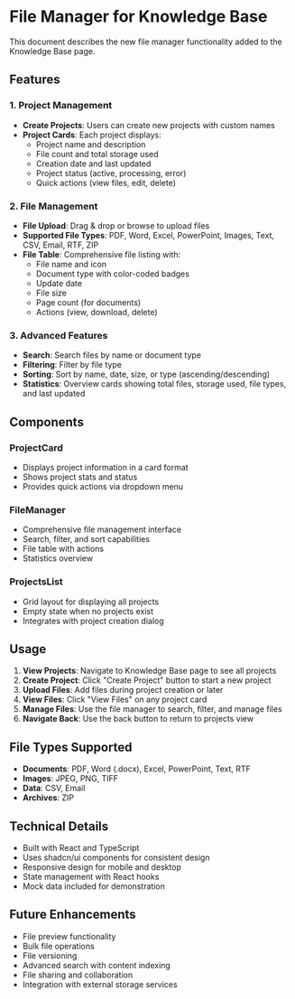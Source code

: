 # File Manager for Knowledge Base

This document describes the new file manager functionality added to the Knowledge Base page.

## Features

### 1. Project Management
- **Create Projects**: Users can create new projects with custom names
- **Project Cards**: Each project displays:
  - Project name and description
  - File count and total storage used
  - Creation date and last updated
  - Project status (active, processing, error)
  - Quick actions (view files, edit, delete)

### 2. File Management
- **File Upload**: Drag & drop or browse to upload files
- **Supported File Types**: PDF, Word, Excel, PowerPoint, Images, Text, CSV, Email, RTF, ZIP
- **File Table**: Comprehensive file listing with:
  - File name and icon
  - Document type with color-coded badges
  - Update date
  - File size
  - Page count (for documents)
  - Actions (view, download, delete)

### 3. Advanced Features
- **Search**: Search files by name or document type
- **Filtering**: Filter by file type
- **Sorting**: Sort by name, date, size, or type (ascending/descending)
- **Statistics**: Overview cards showing total files, storage used, file types, and last updated

## Components

### ProjectCard
- Displays project information in a card format
- Shows project stats and status
- Provides quick actions via dropdown menu

### FileManager
- Comprehensive file management interface
- Search, filter, and sort capabilities
- File table with actions
- Statistics overview

### ProjectsList
- Grid layout for displaying all projects
- Empty state when no projects exist
- Integrates with project creation dialog

## Usage

1. **View Projects**: Navigate to Knowledge Base page to see all projects
2. **Create Project**: Click "Create Project" button to start a new project
3. **Upload Files**: Add files during project creation or later
4. **View Files**: Click "View Files" on any project card
5. **Manage Files**: Use the file manager to search, filter, and manage files
6. **Navigate Back**: Use the back button to return to projects view

## File Types Supported

- **Documents**: PDF, Word (.docx), Excel, PowerPoint, Text, RTF
- **Images**: JPEG, PNG, TIFF
- **Data**: CSV, Email
- **Archives**: ZIP

## Technical Details

- Built with React and TypeScript
- Uses shadcn/ui components for consistent design
- Responsive design for mobile and desktop
- State management with React hooks
- Mock data included for demonstration

## Future Enhancements

- File preview functionality
- Bulk file operations
- File versioning
- Advanced search with content indexing
- File sharing and collaboration
- Integration with external storage services
